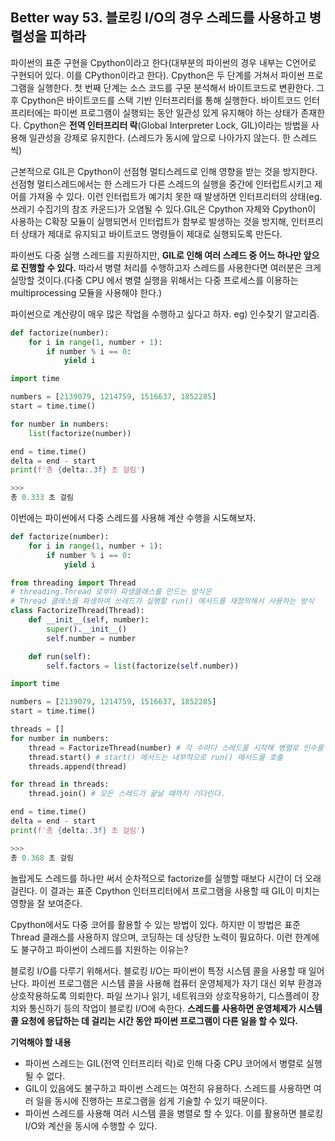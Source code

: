 ## Better way 53. 블로킹 I/O의 경우 스레드를 사용하고 병렬성을 피하라

파이썬의 표준 구현을 Cpython이라고 한다(대부분의 파이썬의 경우 내부는 C언어로 구현되어 있다. 이를 CPython이라고 한다). Cpython은 두 단계를 거쳐서 파이썬 프로그램을 실행한다. 첫 번째 단계는 소스 코드를 구문 분석해서 바이트코드로 변환한다. 그 후 Cpython은 바이트코드를 스택 기반 인터프리터를 통해 실행한다. 바이트코드 인터프리터에는 파이썬 프로그램이 실행되는 동안 일관성 있게 유지해야 하는 상태가 존재한다. Cpython은 **전역 인터프리터 락**(Global Interpreter Lock, GIL)이라는 방법을 사용해 일관성을 강제로 유지한다. (스레드가 동시에 앞으로 나아가지 않는다. 한 스레드씩)

근본적으로 GIL은 Cpython이 선점형 멀티스레드로 인해 영향을 받는 것을 방지한다. 선점형 멀티스레드에서는 한 스레드가 다른 스레드의 실행을 중간에 인터럽트시키고 제어를 가져올 수 있다. 이런 인터럽트가 예기치 못한 때 발생하면 인터프리터의 상태(eg. 쓰레기 수집기의 참조 카운드)가 오염될 수 있다.GIL은 Cpython 자체와 Cpython이 사용하는 C확장 모듈이 실행되면서 인터럽트가 함부로 발생하는 것을 방지해, 인터프리터 상태가 제대로 유지되고 바이트코드 명령들이 제대로 실행되도록 만든다. 

파이썬도 다중 실행 스레드를 지원하지만, **GIL로 인해 여러 스레드 중 어느 하나만 앞으로 진행할 수 있다.** 따라서 병렬 처리를 수행하고자 스레드를 사용한다면 여러분은 크게 실망할 것이다.(다중 CPU 에서 병렬 실행을 위해서는 다중 프로세스를 이용하는 multiprocessing 모듈을 사용해야 한다.)

파이썬으로 계산량이 매우 많은 작업을 수행하고 싶다고 하자. eg) 인수찾기 알고리즘.

```python
def factorize(number):
    for i in range(1, number + 1):
        if number % i == 0:
            yield i

import time

numbers = [2139079, 1214759, 1516637, 1852285]
start = time.time()

for number in numbers:
    list(factorize(number))

end = time.time()
delta = end - start
print(f'총 {delta:.3f} 초 걸림')

>>>
총 0.333 초 걸림
```

이번에는 파이썬에서 다중 스레드를 사용해 계산 수행을 시도해보자.

```python
def factorize(number):
    for i in range(1, number + 1):
        if number % i == 0:
            yield i

from threading import Thread
# threading.Thread 로부터 파생클래스를 만드는 방식은
# Thread 클래스를 파생하여 쓰레드가 실행할 run() 메서드를 재정의해서 사용하는 방식
class FactorizeThread(Thread):
    def __init__(self, number):
        super().__init__()
        self.number = number

    def run(self):
        self.factors = list(factorize(self.number))

import time

numbers = [2139079, 1214759, 1516637, 1852285]
start = time.time()

threads = []
for number in numbers:
    thread = FactorizeThread(number) # 각 수마다 스레드를 시작해 병렬로 인수를 찾을 수 있다. 
    thread.start() # start() 메서드는 내부적으로 run() 메서드를 호출
    threads.append(thread)

for thread in threads:
    thread.join() # 모든 스레드가 끝날 때까지 기다린다.

end = time.time()
delta = end - start
print(f'총 {delta:.3f} 초 걸림')

>>>
총 0.368 초 걸림
```

놀랍게도 스레드를 하나만 써서 순차적으로 factorize를 실행할 때보다 시간이 더 오래 걸린다. 이 결과는 표준 Cpython 인터프리터에서 프로그램을 사용할 때 GIL이 미치는 영향을 잘 보여준다.

Cpython에서도 다중 코어를 활용할 수 있는 방법이 있다. 하지만 이 방법은 표준 Thread 클래스를 사용하지 않으며, 코딩하는 데 상당한 노력이 필요하다. 이런 한계에도 불구하고 파이썬이 스레드를 지원하는 이유는?

블로킹 I/O를 다루기 위해서다. 블로킹 I/O는 파이썬이 특정 시스템 콜을 사용할 때 일어난다. 파이썬 프로그램은 시스템 콜을 사용해 컴퓨터 운영체제가 자기 대신 외부 환경과 상호작용하도록 의뢰한다. 파일 쓰기나 읽기, 네트워크와 상호작용하기, 디스플레이 장치와 통신하기 등의 작업이 블로킹 I/O에 속한다. **스레드를 사용하면 운영체제가 시스템 콜 요청에 응답하는 데 걸리는 시간 동안 파이썬 프로그램이 다른 일을 할 수 있다.** 

**기억해야 할 내용**
- 파이썬 스레드는 GIL(전역 인터프리터 락)로 인해 다중 CPU 코어에서 병렬로 실행될 수 없다.
- GIL이 있음에도 불구하고 파이썬 스레드는 여전히 유용하다. 스레드를 사용하면 여러 일을 동시에 진행하는 프로그램을 쉽게 기술할 수 있기 때문이다.
- 파이썬 스레드를 사용해 여러 시스템 콜을 병렬로 할 수 있다. 이를 활용하면 블로킹 I/O와 계산을 동시에 수행할 수 있다.